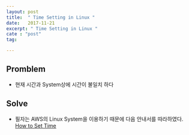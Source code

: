 ```yaml
---
layout: post
title:  " Time Setting in Linux "
date:   2017-11-21
excerpt: " Time Setting in Linux "
cate : "post"
tag:

---
```


## Promblem

* 현재 시간과 System상에 시간이 불일치 하다

## Solve 

* 필자는 AWS의 Linux System을 이용하기 때문에 다음 안내서를 따라하였다. <br> [How to Set Time](http://docs.aws.amazon.com/ko_kr/AWSEC2/latest/UserGuide/set-time.html)


